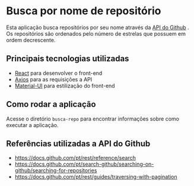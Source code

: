 # Busca por nome de repositório
Esta aplicação busca repositórios por seu nome através da [API do Github](https://docs.github.com/pt/rest) . Os repositórios são ordenados pelo número
de estrelas que possuem em ordem decrescente. 

## Principais tecnologias utilizadas
- [React](https://pt-br.reactjs.org/) para desenvolver o front-end
- [Axios](https://axios-http.com/) para as requisições a API
- [Material-UI](https://mui.com/pt/) para estilização do front-end

## Como rodar a aplicação
Acesse o diretório `busca-repo` para encontrar informações sobre como executar a aplicação.

## Referências utilizadas a API do Github
- https://docs.github.com/pt/rest/reference/search
- https://docs.github.com/pt/search-github/searching-on-github/searching-for-repositories
- https://docs.github.com/pt/rest/guides/traversing-with-pagination